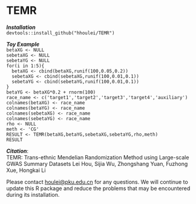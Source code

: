 # TEMR

***Installation***  
`devtools::install_github("hhoulei/TEMR")`  

***Toy Example***  
`betaXG <- NULL`  
`sebetaXG <- NULL`  
`sebetaYG <- NULL`  
`for(i in 1:5){`  
`  betaXG <- cbind(betaXG,runif(100,0.05,0.2))`  
`  sebetaXG <- cbind(sebetaXG,runif(100,0.01,0.1))`  
`  sebetaYG <- cbind(sebetaYG,runif(100,0.01,0.1))`  
`}`  
`betaYG <- betaXG*0.2 + rnorm(100)`  
`race_name <- c('target1','target2','target3','target4','auxiliary')`  
`colnames(betaXG) <- race_name`  
`colnames(betaYG) <- race_name`  
`colnames(sebetaXG) <- race_name`  
`colnames(sebetaYG) <- race_name`  
`rho <- NULL`  
`meth <- 'CG'`  
`RESULT <- TEMR(betaXG,betaYG,sebetaXG,sebetaYG,rho,meth)`  
`RESULT`  


***Citation***:  
TEMR: Trans-ethnic Mendelian Randomization Method using Large-scale GWAS Summary Datasets
Lei Hou, Sijia Wu, Zhongshang Yuan, Fuzhong Xue, Hongkai Li

Please contact houlei@pku.edu.cn for any questions. We will continue to update this R package and reduce the problems that may be encountered during its installation.
